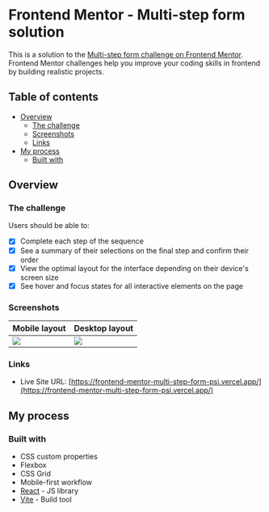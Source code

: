 # Frontend Mentor - Multi-step form solution

This is a solution to the [Multi-step form challenge on Frontend Mentor](https://www.frontendmentor.io/challenges/multistep-form-YVAnSdqQBJ). Frontend Mentor challenges help you improve your coding skills in frontend by building realistic projects.

## Table of contents

- [Overview](#overview)
  - [The challenge](#the-challenge)
  - [Screenshots](#screenshots)
  - [Links](#links)
- [My process](#my-process)
  - [Built with](#built-with)

## Overview

### The challenge

Users should be able to:

- [x] Complete each step of the sequence
- [x] See a summary of their selections on the final step and confirm their order
- [x] View the optimal layout for the interface depending on their device's screen size
- [x] See hover and focus states for all interactive elements on the page

### Screenshots

| Mobile layout                                                                       | Desktop layout                                                                        |
| ----------------------------------------------------------------------------------- | ------------------------------------------------------------------------------------- |
| <a href="https://frontend-mentor-multi-step-form-psi.vercel.app/assets/screenshots/mobile.png"><img src="https://frontend-mentor-multi-step-form-psi.vercel.app/assets/screenshots/mobile-thumb.png" /></a> | <a href="https://frontend-mentor-multi-step-form-psi.vercel.app/assets/screenshots/desktop.png"><img src="https://frontend-mentor-multi-step-form-psi.vercel.app/assets/screenshots/desktop-thumb.png" /></a> |

### Links

- Live Site URL: [https://frontend-mentor-multi-step-form-psi.vercel.app/](https://frontend-mentor-multi-step-form-psi.vercel.app/)

## My process

### Built with

- CSS custom properties
- Flexbox
- CSS Grid
- Mobile-first workflow
- [React](https://reactjs.org/) - JS library
- [Vite](https://vitejs.dev/) - Build tool